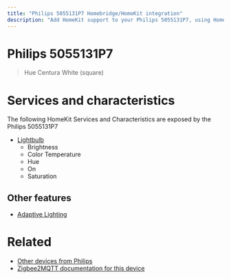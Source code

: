 ```yaml
---
title: "Philips 5055131P7 Homebridge/HomeKit integration"
description: "Add HomeKit support to your Philips 5055131P7, using Homebridge, Zigbee2MQTT and homebridge-z2m."
---
```

<!---
This file has been GENERATED using src/docgen/docgen.ts
DO NOT EDIT THIS FILE MANUALLY!
-->
# Philips 5055131P7
> Hue Centura White (square)


# Services and characteristics
The following HomeKit Services and Characteristics are exposed by
the Philips 5055131P7

* [Lightbulb](../../light.md)
  * Brightness
  * Color Temperature
  * Hue
  * On
  * Saturation


## Other features
* [Adaptive Lighting](../../light.md)


# Related
* [Other devices from Philips](../index.md#philips)
* [Zigbee2MQTT documentation for this device](https://www.zigbee2mqtt.io/devices/5055131P7.html)